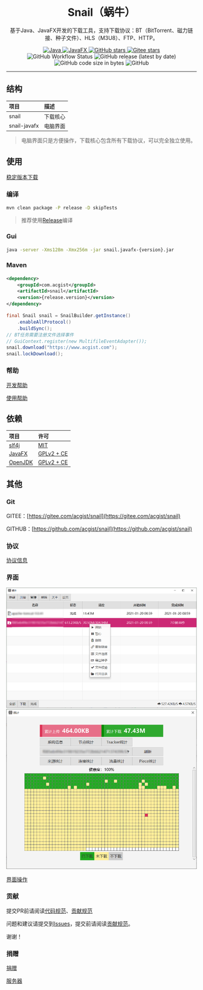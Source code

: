 <h1 align="center">Snail（蜗牛）</h1>

<p align="center">
基于Java、JavaFX开发的下载工具，支持下载协议：BT（BitTorrent、磁力链接、种子文件）、HLS（M3U8）、FTP、HTTP。
</p>

<p align="center">
	<a target="_blank" href="https://openjdk.java.net">
		<img alt="Java" src="https://img.shields.io/badge/Java-16-yellow.svg?style=flat-square" />
	</a>
	<a target="_blank" href="https://openjfx.io">
		<img alt="JavaFX" src="https://img.shields.io/badge/JavaFX-16-blueviolet.svg?style=flat-square" />
	</a>
	<a target="_blank" href="https://github.com/acgist/snail">
		<img alt="GitHub stars" src="https://img.shields.io/github/stars/acgist/snail?color=red&style=flat-square" />
	</a>
	<a target="_blank" href="https://gitee.com/acgist/snail">
		<img alt="Gitee stars" src="https://gitee.com/acgist/snail/badge/star.svg?theme=dark" />
	</a>
	<br />
	<img alt="GitHub Workflow Status" src="https://img.shields.io/github/workflow/status/acgist/snail/build?style=flat-square">
	<img alt="GitHub release (latest by date)" src="https://img.shields.io/github/v/release/acgist/snail?style=flat-square" />
	<img alt="GitHub code size in bytes" src="https://img.shields.io/github/languages/code-size/acgist/snail?color=crimson&style=flat-square" />
	<img alt="GitHub" src="https://img.shields.io/github/license/acgist/snail?style=flat-square" />
</p>

----

## 结构

|项目|描述|
|:--|:--|
|snail|下载核心|
|snail-javafx|电脑界面|

> 电脑界面只是方便操作，下载核心包含所有下载协议，可以完全独立使用。

## 使用

[稳定版本下载](https://gitee.com/acgist/snail/attach_files)

### 编译

```bash
mvn clean package -P release -D skipTests
```

> 推荐使用[Release](https://gitee.com/acgist/snail/releases)编译

### Gui

```bash
java -server -Xms128m -Xmx256m -jar snail.javafx-{version}.jar
```

### Maven

```xml
<dependency>
	<groupId>com.acgist</groupId>
	<artifactId>snail</artifactId>
	<version>{release.version}</version>
</dependency>
```

```java
final Snail snail = SnailBuilder.getInstance()
	.enableAllProtocol()
	.buildSync();
// BT任务需要注册文件选择事件
// GuiContext.register(new MultifileEventAdapter());
snail.download("https://www.acgist.com");
snail.lockDownload();
```

### 帮助

[开发帮助](./docs/API.md)

[使用帮助](./docs/HELP.md)

## 依赖

|项目|许可|
|:--|:--|
|[slf4j](https://www.slf4j.org)|[MIT](https://www.slf4j.org/license.html)|
|[JavaFX](https://wiki.openjdk.java.net/display/OpenJFX)|[GPLv2 + CE](https://openjdk.java.net/legal/gplv2+ce.html)|
|[OpenJDK](https://openjdk.java.net)|[GPLv2 + CE](https://openjdk.java.net/legal/gplv2+ce.html)|

## 其他

### Git

GITEE：[https://gitee.com/acgist/snail](https://gitee.com/acgist/snail)

GITHUB：[https://github.com/acgist/snail](https://github.com/acgist/snail)

### 协议

[协议信息](./docs/PROTOCOL.md)

### 界面

![蜗牛](./docs/gui/main.png "蜗牛")
![统计](./docs/gui/statistics-piece.png "统计")

[界面操作](./docs/GUI.md)

### 贡献

提交PR前请阅读[代码规范](./CODE_OF_CONDUCT.md)、[贡献规范](./CONTRIBUTING.md)

问题和建议请提交到[Issues](https://gitee.com/acgist/snail/issues)，提交前请阅读[贡献规范](./CONTRIBUTING.md)。

谢谢！

### 捐赠

[捐赠](https://www.acgist.com/sponsor)

[服务器](https://www.acgist.com/collect/server)
